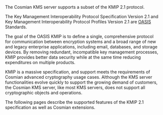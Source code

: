 The Cosmian KMS server supports a subset of the KMIP 2.1 protocol.

The Key Management Interoperability Protocol Specification Version 2.1 and Key Management Interoperability Protocol
Profiles Version 2.1 are [OASIS](https://www.oasis-open.org/) Standards.

The goal of the OASIS KMIP is to define a single, comprehensive protocol for communication between encryption systems
and a broad range of new and legacy enterprise applications, including email, databases, and storage devices. By
removing redundant, incompatible key management processes, KMIP provides better data security while at the same time
reducing expenditures on multiple products.

KMIP is a massive specification, and support meets the requirements of Cosmian advanced cryptography usage cases.
Although the KMS server functionalities evolve quickly to support the growing demand of customers,
the Cosmian KMS server, like most KMS servers, does not support all cryptographic objects and operations.

The following pages describe the supported features of the KMIP 2.1 specification as well as Cosmian extensions.
